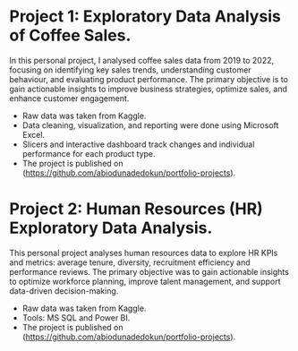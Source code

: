 # Project 1: Exploratory Data Analysis of Coffee Sales.

In this personal project, I analysed coffee sales data from 2019 to 2022, focusing on identifying key sales trends, understanding customer behaviour, and evaluating product performance. The primary objective is to gain actionable insights to improve business strategies, optimize sales, and enhance customer engagement.

- Raw data was taken from Kaggle.
- Data cleaning, visualization, and reporting were done using Microsoft Excel.
- Slicers and interactive dashboard track changes and individual performance for each product type.
- The project is published on (https://github.com/abiodunadedokun/portfolio-projects).


# Project 2: Human Resources (HR) Exploratory Data Analysis.

This personal project analyses human resources data to explore HR KPIs and metrics: average tenure, diversity, recruitment efficiency and performance reviews. The primary objective was to gain actionable insights to optimize workforce planning, improve talent management, and support data-driven decision-making.

- Raw data was taken from Kaggle.
- Tools: MS SQL and Power BI.
- The project is published on (https://github.com/abiodunadedokun/portfolio-projects).

